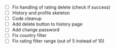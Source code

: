* [ ] Fix handling of rating delete (check if success)
* [ ] History and profile skeleton
* [ ] Code cleanup
* [ ] Add delete button to history page
* [ ] Add change password
* [ ] Fix country filter
* [ ] Fix rating filter range (out of 5 instead of 10)